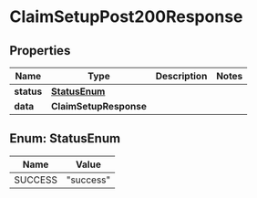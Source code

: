 

# ClaimSetupPost200Response


## Properties

| Name | Type | Description | Notes |
|------------ | ------------- | ------------- | -------------|
|**status** | [**StatusEnum**](#StatusEnum) |  |  |
|**data** | **ClaimSetupResponse** |  |  |



## Enum: StatusEnum

| Name | Value |
|---- | -----|
| SUCCESS | &quot;success&quot; |



